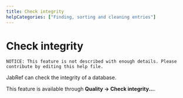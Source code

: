 ```yaml
---
title: Check integrity
helpCategories: ["Finding, sorting and cleaning entries"]
---
```


# Check integrity

```
NOTICE: This feature is not described with enough details. Please contribute by editing this help file.
```

JabRef can check the integrity of a database.

This feature is available through **Quality -&gt; Check integrity...**.
